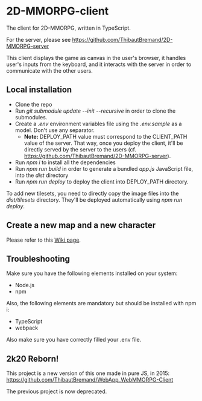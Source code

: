 # 2D-MMORPG-client
The client for 2D-MMORPG, written in TypeScript.

For the server, please see https://github.com/ThibautBremand/2D-MMORPG-server

This client displays the game as canvas in the user's browser, it handles user's inputs from the keyboard, and it interacts with the server in order to communicate with the other users.

## Local installation

- Clone the repo
- Run *git submodule update --init --recursive* in order to clone the submodules.
- Create a *.env* environment variables file using the *.env.sample* as a model. Don't use any separator.
  - **Note:** DEPLOY_PATH value must correspond to the CLIENT_PATH value of the server. That way, once you deploy the client, it'll be directly served by the server to the users (cf. https://github.com/ThibautBremand/2D-MMORPG-server).
- Run *npm i* to install all the dependencies
- Run *npm run build* in order to generate a bundled *app.js* JavaScript file, into the *dist* directory
- Run *npm run deploy* to deploy the client into DEPLOY_PATH directory.

To add new tilesets, you need to directly copy the image files into the *dist/tilesets* directory. They'll be deployed automatically using *npm run deploy*.

## Create a new map and a new character
Please refer to this [Wiki page](https://github.com/ThibautBremand/2D-MMORPG-client/wiki/Create-new-maps).

## Troubleshooting

Make sure you have the following elements installed on your system:
- Node.js
- npm

Also, the following elements are mandatory but should be installed with npm i:
- TypeScript
- webpack

Also make sure you have correctly filled your .env file.

## 2k20 Reborn!
This project is a new version of this one made in pure JS, in 2015:
https://github.com/ThibautBremand/WebApp_WebMMORPG-Client

The previous project is now deprecated.